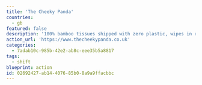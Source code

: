 ```yaml
---
title: 'The Cheeky Panda'
countries:
  - gb
featured: false
description: '100% bamboo tissues shipped with zero plastic, wipes in recyclable plastic, and carbon balanced through the World Land Trust.'
action_url: 'https://www.thecheekypanda.co.uk'
categories:
  - 7adab10c-985b-42e2-ab8c-eee35b5a8817
tags:
  - shift
blueprint: action
id: 02692427-ab14-4076-85b0-8a9a9ffacbbc
---
```


